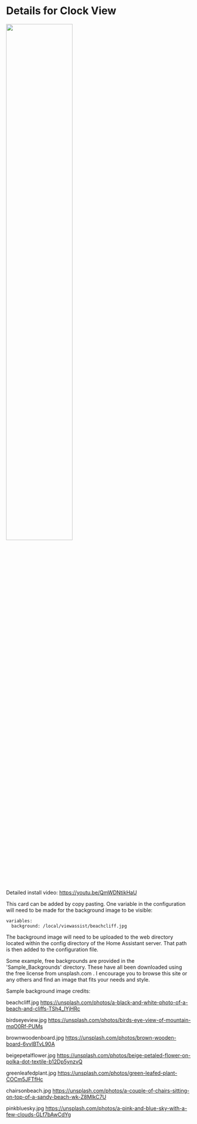 # Details for Clock View
<a href="https://www.youtube.com/watch?v=QmWDNtikHaU"><img src="https://img.youtube.com/vi/QmWDNtikHaU/mqdefault.jpg" width="60%"></a>

Detailed install video:
https://youtu.be/QmWDNtikHaU


This card can be added by copy pasting.  One variable in the configuration will need to be made for the background image to be visible:

```
variables:
  background: /local/viewassist/beachcliff.jpg
```
The background image will need to be uploaded to the web directory located within the config directory of the Home Assistant server.  That path is then added to the configuration file.

Some example, free backgrounds are provided in the 'Sample_Backgrounds' directory.  These have all been downloaded using the free license from unsplash.com .  I encourage you to browse this site or any others and find an image that fits your needs and style.


Sample background image credits:

beachcliff.jpg
https://unsplash.com/photos/a-black-and-white-photo-of-a-beach-and-cliffs-TSh4_IYjHRc

birdseyeview.jpg
https://unsplash.com/photos/birds-eye-view-of-mountain-mqO0Rf-PUMs

brownwoodenboard.jpg
https://unsplash.com/photos/brown-wooden-board-6vvIBTvL90A

beigepetalflower.jpg
https://unsplash.com/photos/beige-petaled-flower-on-polka-dot-textile-b12Dp5ynzvQ

greenleafedplant.jpg
https://unsplash.com/photos/green-leafed-plant-COCm5JFTfHc

chairsonbeach.jpg
https://unsplash.com/photos/a-couple-of-chairs-sitting-on-top-of-a-sandy-beach-wk-Z8MlkC7U

pinkbluesky.jpg
https://unsplash.com/photos/a-pink-and-blue-sky-with-a-few-clouds-GLf7bAwCdYg
